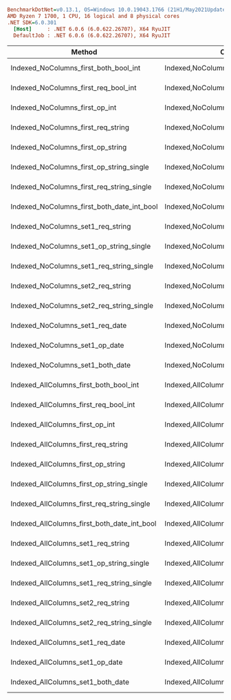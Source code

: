 ``` ini

BenchmarkDotNet=v0.13.1, OS=Windows 10.0.19043.1766 (21H1/May2021Update)
AMD Ryzen 7 1700, 1 CPU, 16 logical and 8 physical cores
.NET SDK=6.0.301
  [Host]     : .NET 6.0.6 (6.0.622.26707), X64 RyuJIT
  DefaultJob : .NET 6.0.6 (6.0.622.26707), X64 RyuJIT


```
|                                      Method |                                    Categories |        Mean |     Error |    StdDev |      Median |
|-------------------------------------------- |---------------------------------------------- |------------:|----------:|----------:|------------:|
|       Indexed_NoColumns_first_both_bool_int |       Indexed,NoColumns,6fields,both,bool,int |   337.93 ms |  6.630 ms |  9.076 ms |   338.49 ms |
|        Indexed_NoColumns_first_req_bool_int |        Indexed,NoColumns,7fields,req,bool,int |    43.92 ms |  0.875 ms |  1.644 ms |    43.05 ms |
|              Indexed_NoColumns_first_op_int |              Indexed,NoColumns,4fields,op,int |   332.40 ms |  6.556 ms |  5.811 ms |   333.38 ms |
|          Indexed_NoColumns_first_req_string |          Indexed,NoColumns,4fields,req,string | 1,475.95 ms | 11.583 ms | 10.268 ms | 1,472.80 ms |
|           Indexed_NoColumns_first_op_string |           Indexed,NoColumns,3fields,op,string | 2,561.59 ms | 16.619 ms | 14.732 ms | 2,560.87 ms |
|    Indexed_NoColumns_first_op_string_single |           Indexed,NoColumns,1fields,op,string | 2,554.74 ms | 15.754 ms | 13.965 ms | 2,551.35 ms |
|   Indexed_NoColumns_first_req_string_single |          Indexed,NoColumns,1fields,req,string | 1,413.70 ms |  7.828 ms |  6.939 ms | 1,410.61 ms |
|  Indexed_NoColumns_first_both_date_int_bool |  Indexed,NoColumns,9fields,both,bool,int,date |   315.47 ms |  5.305 ms |  4.702 ms |   313.73 ms |
|           Indexed_NoColumns_set1_req_string |          Indexed,NoColumns,2fields,req,string |   432.84 ms |  8.642 ms | 17.458 ms |   422.66 ms |
|     Indexed_NoColumns_set1_op_string_single |           Indexed,NoColumns,1fields,op,string | 2,588.05 ms | 35.577 ms | 33.278 ms | 2,599.30 ms |
|    Indexed_NoColumns_set1_req_string_single |          Indexed,NoColumns,1fields,req,string | 1,433.07 ms | 28.497 ms | 34.997 ms | 1,415.50 ms |
|           Indexed_NoColumns_set2_req_string |          Indexed,NoColumns,2fields,req,string |   415.97 ms |  6.713 ms |  5.950 ms |   414.19 ms |
|    Indexed_NoColumns_set2_req_string_single |          Indexed,NoColumns,1fields,req,string | 1,406.49 ms | 27.769 ms | 29.712 ms | 1,388.86 ms |
|             Indexed_NoColumns_set1_req_date |            Indexed,NoColumns,3fields,req,date |    13.81 ms |  0.166 ms |  0.148 ms |    13.76 ms |
|              Indexed_NoColumns_set1_op_date |             Indexed,NoColumns,2fields,op,date |    38.78 ms |  0.701 ms |  0.656 ms |    39.02 ms |
|            Indexed_NoColumns_set1_both_date |           Indexed,NoColumns,5fields,both,date |   156.83 ms |  0.935 ms |  0.874 ms |   156.92 ms |
|      Indexed_AllColumns_first_both_bool_int |      Indexed,AllColumns,6fields,both,bool,int |   334.06 ms |  6.618 ms |  5.526 ms |   335.21 ms |
|       Indexed_AllColumns_first_req_bool_int |       Indexed,AllColumns,7fields,req,bool,int |    44.82 ms |  0.894 ms |  2.142 ms |    43.96 ms |
|             Indexed_AllColumns_first_op_int |             Indexed,AllColumns,4fields,op,int |   336.37 ms |  6.638 ms |  9.936 ms |   333.94 ms |
|         Indexed_AllColumns_first_req_string |         Indexed,AllColumns,4fields,req,string | 1,492.40 ms | 29.226 ms | 32.485 ms | 1,471.27 ms |
|          Indexed_AllColumns_first_op_string |          Indexed,AllColumns,3fields,op,string | 2,589.51 ms | 37.761 ms | 35.322 ms | 2,593.95 ms |
|   Indexed_AllColumns_first_op_string_single |          Indexed,AllColumns,1fields,op,string | 2,576.61 ms | 18.100 ms | 16.930 ms | 2,584.21 ms |
|  Indexed_AllColumns_first_req_string_single |         Indexed,AllColumns,1fields,req,string | 1,431.76 ms | 26.550 ms | 26.075 ms | 1,417.25 ms |
| Indexed_AllColumns_first_both_date_int_bool | Indexed,AllColumns,9fields,both,bool,int,date |   317.12 ms |  6.016 ms |  5.333 ms |   317.41 ms |
|          Indexed_AllColumns_set1_req_string |         Indexed,AllColumns,2fields,req,string |   425.95 ms |  8.372 ms |  8.223 ms |   422.30 ms |
|    Indexed_AllColumns_set1_op_string_single |          Indexed,AllColumns,1fields,op,string | 2,632.07 ms | 32.444 ms | 30.348 ms | 2,641.26 ms |
|   Indexed_AllColumns_set1_req_string_single |         Indexed,AllColumns,1fields,req,string | 1,432.32 ms | 28.484 ms | 26.644 ms | 1,420.37 ms |
|          Indexed_AllColumns_set2_req_string |         Indexed,AllColumns,2fields,req,string |   423.53 ms |  8.339 ms | 11.415 ms |   418.08 ms |
|   Indexed_AllColumns_set2_req_string_single |         Indexed,AllColumns,1fields,req,string | 1,419.59 ms | 27.272 ms | 29.180 ms | 1,404.64 ms |
|            Indexed_AllColumns_set1_req_date |           Indexed,AllColumns,3fields,req,date |    23.42 ms |  0.372 ms |  0.545 ms |    23.27 ms |
|             Indexed_AllColumns_set1_op_date |            Indexed,AllColumns,2fields,op,date |    44.23 ms |  0.865 ms |  1.372 ms |    43.74 ms |
|           Indexed_AllColumns_set1_both_date |          Indexed,AllColumns,5fields,both,date |   161.06 ms |  2.249 ms |  2.310 ms |   160.79 ms |
